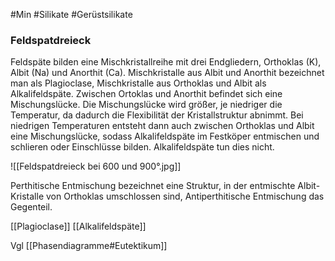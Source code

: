 #Min #Silikate #Gerüstsilikate 

### Feldspatdreieck

Feldspäte bilden eine Mischkristallreihe mit drei Endgliedern, Orthoklas (K), Albit (Na) und Anorthit (Ca).
Mischkristalle aus Albit und Anorthit bezeichnet man als Plagioclase, Mischkristalle aus Orthoklas und Albit als Alkalifeldspäte. Zwischen Ortoklas und Anorthit befindet sich eine Mischungslücke. Die Mischungslücke wird größer, je niedriger die Temperatur, da dadurch die Flexibilität der Kristallstruktur abnimmt. Bei niedrigen Temperaturen entsteht dann auch zwischen Orthoklas und Albit eine Mischungslücke, sodass Alkalifeldspäte im Festköper entmischen und schlieren oder Einschlüsse bilden. Alkalifeldspäte tun dies nicht.

![[Feldspatdreieck bei 600 und 900°.jpg]]

Perthitische Entmischung bezeichnet eine Struktur, in der entmischte Albit-Kristalle von Orthoklas umschlossen sind, Antiperthitische Entmischung das Gegenteil.

[[Plagioclase]] [[Alkalifeldspäte]]

Vgl [[Phasendiagramme#Eutektikum]]